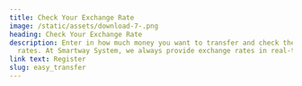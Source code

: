 ```yaml
---
title: Check Your Exchange Rate
image: /static/assets/download-7-.png
heading: Check Your Exchange Rate
description: Enter in how much money you want to transfer and check the exchange
  rates. At Smartway System, we always provide exchange rates in real-time.
link text: Register
slug: easy_transfer
---
```


